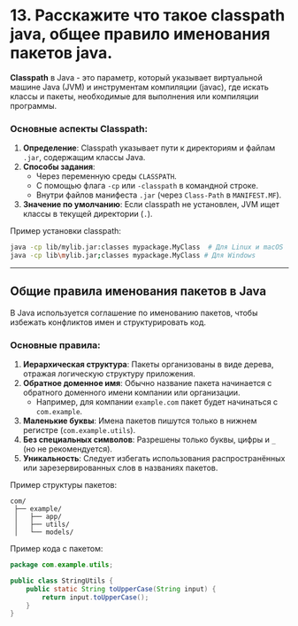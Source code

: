 # 13. Расскажите что такое classpath java, общее правило именования пакетов java.

**Classpath** в Java - это параметр, который указывает виртуальной машине Java (JVM) и инструментам компиляции (javac), где искать классы и пакеты, необходимые для выполнения или компиляции программы. 

### Основные аспекты Classpath:
1. **Определение**: Classpath указывает пути к директориям и файлам `.jar`, содержащим классы Java.
2. **Способы задания**:
   - Через переменную среды `CLASSPATH`.
   - С помощью флага `-cp` или `-classpath` в командной строке.
   - Внутри файлов манифеста `.jar` (через `Class-Path` в `MANIFEST.MF`).
3. **Значение по умолчанию**: Если classpath не установлен, JVM ищет классы в текущей директории (`.`).

Пример установки classpath:
```sh
java -cp lib/mylib.jar:classes mypackage.MyClass  # Для Linux и macOS
java -cp lib\mylib.jar;classes mypackage.MyClass # Для Windows
```

---

## Общие правила именования пакетов в Java

В Java используется соглашение по именованию пакетов, чтобы избежать конфликтов имен и структурировать код.

### Основные правила:
1. **Иерархическая структура**: Пакеты организованы в виде дерева, отражая логическую структуру приложения.
2. **Обратное доменное имя**: Обычно название пакета начинается с обратного доменного имени компании или организации.
   - Например, для компании `example.com` пакет будет начинаться с `com.example`.
3. **Маленькие буквы**: Имена пакетов пишутся только в нижнем регистре (`com.example.utils`).
4. **Без специальных символов**: Разрешены только буквы, цифры и `_` (но не рекомендуется).
5. **Уникальность**: Следует избегать использования распространённых или зарезервированных слов в названиях пакетов.

Пример структуры пакетов:
```
com/
 ├── example/
 │   ├── app/
 │   ├── utils/
 │   └── models/
```

Пример кода с пакетом:
```java
package com.example.utils;

public class StringUtils {
    public static String toUpperCase(String input) {
        return input.toUpperCase();
    }
}
